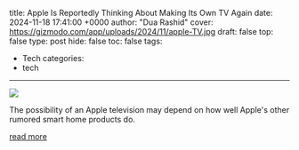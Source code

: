title: Apple Is Reportedly Thinking About Making Its Own TV Again
date: 2024-11-18 17:41:00 +0000
author: "Dua Rashid"
cover: https://gizmodo.com/app/uploads/2024/11/apple-TV.jpg
draft: false
top: false
type: post
hide: false
toc: false
tags:
  - Tech
categories:
  - tech
---

![](https://gizmodo.com/app/uploads/2024/11/apple-TV.jpg)

The possibility of an Apple television may depend on how well Apple's other rumored smart home products do.

[read more](https://gizmodo.com/apple-is-reportedly-thinking-about-making-its-own-tv-again-2000525819)
